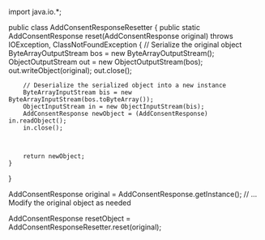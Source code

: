 import java.io.*;

public class AddConsentResponseResetter {
    public static AddConsentResponse reset(AddConsentResponse original) throws IOException, ClassNotFoundException {
        // Serialize the original object
        ByteArrayOutputStream bos = new ByteArrayOutputStream();
        ObjectOutputStream out = new ObjectOutputStream(bos);
        out.writeObject(original);
        out.close();

        // Deserialize the serialized object into a new instance
        ByteArrayInputStream bis = new ByteArrayInputStream(bos.toByteArray());
        ObjectInputStream in = new ObjectInputStream(bis);
        AddConsentResponse newObject = (AddConsentResponse) in.readObject();
        in.close();



        return newObject;
    }
}


AddConsentResponse original = AddConsentResponse.getInstance();
// ... Modify the original object as needed

AddConsentResponse resetObject = AddConsentResponseResetter.reset(original);




